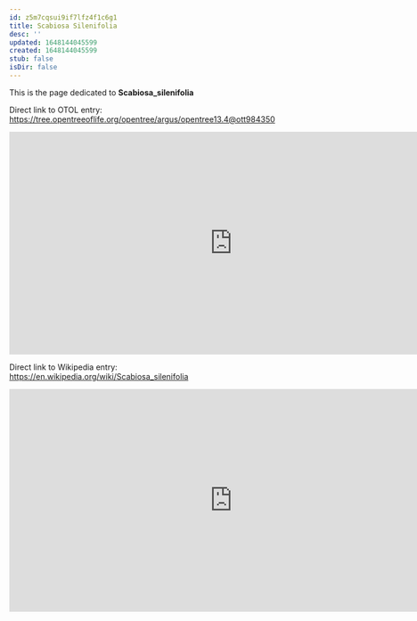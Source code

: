 ```yaml
---
id: z5m7cqsui9if7lfz4f1c6g1
title: Scabiosa Silenifolia
desc: ''
updated: 1648144045599
created: 1648144045599
stub: false
isDir: false
---
```

This is the page dedicated to **Scabiosa_silenifolia**


Direct link to OTOL entry: https://tree.opentreeoflife.org/opentree/argus/opentree13.4@ott984350



<html>
    <body>
    <iframe src="https://tree.opentreeoflife.org/opentree/argus/opentree13.4@ott984350"
    width="800" height="400" frameborder="0" allowfullscreen> </iframe>
    </body>
</html>
    


Direct link to Wikipedia entry: https://en.wikipedia.org/wiki/Scabiosa_silenifolia



<html>
    <body>
    <iframe src="https://en.wikipedia.org/wiki/Scabiosa_silenifolia"
    width="800" height="400" frameborder="0" allowfullscreen> </iframe>
    </body>
</html>
    
